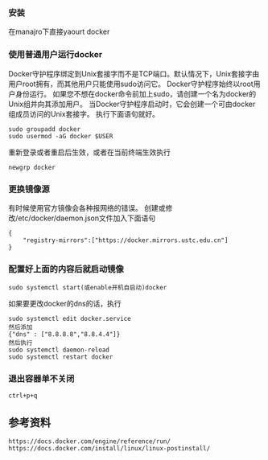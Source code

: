 ### 安装
在manajro下直接yaourt docker 
### 使用普通用户运行docker
Docker守护程序绑定到Unix套接字而不是TCP端口。默认情况下，Unix套接字由用户root拥有，而其他用户只能使用sudo访问它。
Docker守护程序始终以root用户身份运行。
如果您不想在docker命令前加上sudo，请创建一个名为docker的Unix组并向其添加用户。
当Docker守护程序启动时，它会创建一个可由docker组成员访问的Unix套接字。
执行下面语句就好。
```
sudo groupadd docker
sudo usermod -aG docker $USER
```
重新登录或者重启后生效，或者在当前终端生效执行
```
newgrp docker
```
### 更换镜像源
有时候使用官方镜像会各种报网络的错误。
创建或修改/etc/docker/daemon.json文件加入下面语句
```
{
    "registry-mirrors":["https://docker.mirrors.ustc.edu.cn"]
}
```
### 配置好上面的内容后就启动镜像

```
sudo systemctl start(或enable开机自启动)docker
```
如果要更改docker的dns的话，执行
```
sudo systemctl edit docker.service
然后添加
{"dns" : ["8.8.8.8","8.8.4.4"]}
然后执行
sudo systemctl daemon-reload
sudo systemctl restart docker
```

### 退出容器单不关闭
```
ctrl+p+q
```


## 参考资料
```
https://docs.docker.com/engine/reference/run/
https://docs.docker.com/install/linux/linux-postinstall/
```



